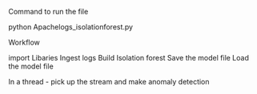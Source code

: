 Command to run the file 

python Apachelogs_isolationforest.py

Workflow

import Libaries
Ingest logs
Build Isolation forest
Save the model file
Load the model file

In a thread - pick up the stream and make anomaly detection


